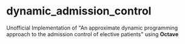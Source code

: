 # dynamic_admission_control
Unofficial Implementation of "An approximate dynamic programming approach to the admission control of elective patients" using <b>Octave<b>
